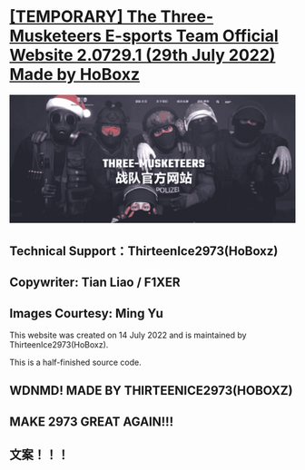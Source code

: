 <!--
 * @Author: HoBoxz 2713281947@qq.com
 * @Date: 2022-07-20 20:36:38
 * @LastEditors: HoBoxz 2713281947@qq.com
 * @LastEditTime: 2022-07-28 21:53:02
 * @FilePath: \Three-Musketeers\README.md
 * @Description: 这是默认设置,请设置`customMade`, 打开koroFileHeader查看配置 进行设置: https://github.com/OBKoro1/koro1FileHeader/wiki/%E9%85%8D%E7%BD%AE
-->
# [[TEMPORARY] The Three-Musketeers E-sports Team Official Website 2.0729.1 (29th July 2022) Made by HoBoxz](https://hoboxz.github.io/Three-Musketeers/index.html)
![image](img/blog/inner_b1.jpg)
## Technical Support：ThirteenIce2973(HoBoxz) 
## Copywriter: Tian Liao / F1XER
## Images Courtesy: Ming Yu

  This website was created on 14 July 2022 and is maintained by ThirteenIce2973(HoBoxz).
  
  This is a half-finished source code.

## WDNMD! MADE BY THIRTEENICE2973(HOBOXZ)
## MAKE 2973 GREAT AGAIN!!! 

## 文案！！！
